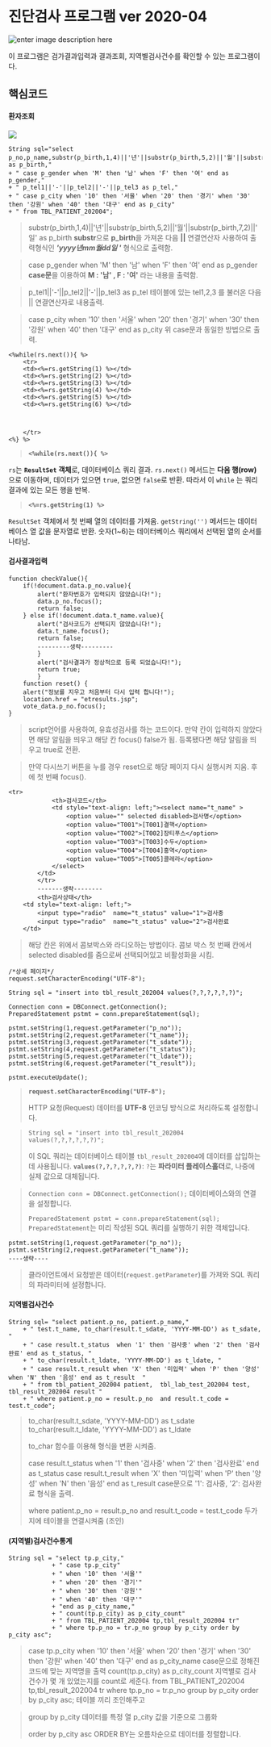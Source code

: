 # 진단검사 프로그램 ver 2020-04

![enter image description here](https://github.com/junhee23314/school/blob/main/%EC%A0%95%EB%B3%B4%EC%B2%98%EB%A6%AC%EC%82%B0%EC%97%85%EA%B8%B0%EC%82%AC%EB%AC%B8%EC%A0%9C%EC%97%B0%EC%8A%B5/%EC%A7%84%EB%8B%A8%EA%B2%80%EC%82%AC%20%ED%94%84%EB%A1%9C%EA%B7%B8%EB%9E%A8%20ver%202020-04/%EC%8A%A4%ED%81%AC%EB%A6%B0%EC%83%B7%202024-12-18%20020058.png)

이 프로그램은 검가결과입력과 결과조회, 지역별검사건수를 확인할 수 있는 프로그램이다.


## 핵심코드

#### 환자조회
![](https://github.com/junhee23314/school/blob/main/%EC%A0%95%EB%B3%B4%EC%B2%98%EB%A6%AC%EC%82%B0%EC%97%85%EA%B8%B0%EC%82%AC%EB%AC%B8%EC%A0%9C%EC%97%B0%EC%8A%B5/%EC%A7%84%EB%8B%A8%EA%B2%80%EC%82%AC%20%ED%94%84%EB%A1%9C%EA%B7%B8%EB%9E%A8%20ver%202020-04/%EC%8A%A4%ED%81%AC%EB%A6%B0%EC%83%B7%202024-12-18%20020320.png)	
    
    String sql="select p_no,p_name,substr(p_birth,1,4)||'년'||substr(p_birth,5,2)||'월'||substr(p_birth,7,2)||'일' as p_birth,"
	+ " case p_gender when 'M' then '남' when 'F' then '여' end as p_gender,"
	+ " p_tel1||'-'||p_tel2||'-'||p_tel3 as p_tel,"
	+ " case p_city when '10' then '서울' when '20' then '경기' when '30' then '강원' when '40' then '대구' end as p_city"
	+ " from TBL_PATIENT_202004";


> substr(p_birth,1,4)||'년'||substr(p_birth,5,2)||'월'||substr(p_birth,7,2)||'일' as p_birth
> **substr**으로 **p_birth**을 가져온 다음 **||** 연결연산자 사용하여 
> 출력형식인 ***'yyyy년mm월dd일 '*** 형식으로 출력함.

> case p_gender when 'M' then '남' when 'F' then '여' end as p_gender
> **case문**을 이용하여 **M : '남' , F : '여'** 라는 내용을 출력함.

> p_tel1||'-'||p_tel2||'-'||p_tel3 as p_tel
> 테이블에 있는 tel1,2,3 를 불러온 다음 || 연결연산자로 내용출력.

> case p_city when '10' then '서울' when '20' then '경기' when '30' then '강원' when '40' then '대구' end as p_city
> 위 case문과 동일한 방법으로 출력.

    <%while(rs.next()){ %>
		<tr>
		<td><%=rs.getString(1) %></td>
		<td><%=rs.getString(2) %></td>
		<td><%=rs.getString(3) %></td>
		<td><%=rs.getString(4) %></td>
		<td><%=rs.getString(5) %></td>
		<td><%=rs.getString(6) %></td>
		
		
		
		</tr>
	<%} %>

> **`<%while(rs.next()){ %>`**

 `rs`는 **`ResultSet` 객체**로, 데이터베이스 쿼리 결과.
`rs.next()` 메서드는 **다음 행(row)** 으로 이동하며, 데이터가 있으면 
`true`, 없으면 `false`로  반환.
따라서 이 `while` 는 쿼리 결과에 있는 모든 행을 반복.

> **`<%=rs.getString(1) %>`**

`ResultSet` 객체에서 첫 번째 열의 데이터를 가져옴.
 `getString('')` 메서드는 데이터베이스 열 값을 문자열로 반환.
 숫자(1~6)는 데이터베이스 쿼리에서 선택된 열의 순서를 나타남.

#### 검사결과입력

    function checkValue(){
		if(!document.data.p_no.value){
			alert("환자번호가 입력되지 않았습니다!");
			data.p_no.focus();
			return false;
		} else if(!document.data.t_name.value){
			alert("검사코드가 선택되지 않았습니다!");
			data.t_name.focus();
			return false;
			---------생략---------
			} 
			alert("검사결과가 정상적으로 등록 되었습니다!");
			return true;
			} 
		function reset() {
		alert("정보를 지우고 처음부터 다시 입력 합니다!");
		location.href = "etresults.jsp";
		vote_data.p_no.focus();
	}

> script언어를 사용하여, 유효성검사를 하는 코드이다.
> 만약 칸이 입력하지 않았다면 해당 알림을 띄우고 해당 칸 focus() false가 됨.
> 등록됐다면 해당 알림을 띄우고 true로 전환.

> 만약 다시쓰기 버튼을 누를 경우 reset으로 해당 페이지 다시 실행시켜 지움.
> 후에 첫 번째 focus().

    <tr>
				<th>검사코드</th>
				<td style="text-align: left;"><select name="t_name" >
					<option value="" selected disabled>검사명</option>
					<option value="T001">[T001]결핵</option>
					<option value="T002">[T002]장티푸스</option>
					<option value="T003">[T003]수두</option>
					<option value="T004">[T004]홍역</option>
					<option value="T005">[T005]콜레라</option>
				</select> 
			</td>
			</tr>
			-------생략--------
			<th>검사상태</th>
		<td style="text-align: left;">
			<input type="radio"  name="t_status" value="1">검사중
			<input type="radio"  name="t_status" value="2">검사완료
		</td>

> 해당 칸은 위에서 콤보박스와 라디오하는 방법이다. 콤보 박스 첫 번째 칸에서 selected disabled를 줌으로써 선택되어있고 비활성화을 시킴.


	/*상세 페이지*/
	request.setCharacterEncoding("UTF-8");
	
	String sql = "insert into tbl_result_202004 values(?,?,?,?,?,?)";
	
	Connection conn = DBConnect.getConnection();
	PreparedStatement pstmt = conn.prepareStatement(sql);
	
	pstmt.setString(1,request.getParameter("p_no"));
	pstmt.setString(2,request.getParameter("t_name"));
	pstmt.setString(3,request.getParameter("t_sdate"));
	pstmt.setString(4,request.getParameter("t_status"));
	pstmt.setString(5,request.getParameter("t_ldate"));
	pstmt.setString(6,request.getParameter("t_result"));
	
	pstmt.executeUpdate();

>  **`request.setCharacterEncoding("UTF-8");`**
> 
> HTTP 요청(Request) 데이터를 **UTF-8** 인코딩 방식으로 처리하도록 설정합니다.
> 


> `String sql = "insert into tbl_result_202004 values(?,?,?,?,?,?)";` 
> 
> 이 SQL 쿼리는 데이터베이스 테이블 `tbl_result_202004`에 데이터를 삽입하는 데 사용됩니다.
>    **`values(?,?,?,?,?,?)`**:
>     `?`는 **파라미터 플레이스홀더**로, 나중에 실제 값으로 대체됩니다.
> 

> `Connection conn = DBConnect.getConnection();` 
> 데이터베이스와의 연결을 설정합니다.
> 
> `PreparedStatement pstmt = conn.prepareStatement(sql);` 
>  `PreparedStatement`는 미리 작성된 SQL 쿼리를 실행하기 위한 객체입니다.

> 

    pstmt.setString(1,request.getParameter("p_no"));
    pstmt.setString(2,request.getParameter("t_name"));
    ----생략----

> 클라이언트에서 요청받은 데이터(`request.getParameter`)를 가져와 SQL 쿼리의 파라미터에 설정합니다.






#### 지역별검사건수

    String sql= "select patient.p_no, patient.p_name,"
    	+ " test.t_name, to_char(result.t_sdate, 'YYYY-MM-DD') as t_sdate,  "
    	+ " case result.t_status  when '1' then '검사중' when '2' then '검사완료' end as t_status, "
    	+ " to_char(result.t_ldate, 'YYYY-MM-DD') as t_ldate, "
    	+ " case result.t_result when 'X' then '미입력' when 'P' then '양성'  when 'N' then '음성' end as t_result  "
    	+ " from tbl_patient_202004 patient,  tbl_lab_test_202004 test,  tbl_result_202004 result "
    	+ " where patient.p_no = result.p_no  and result.t_code = test.t_code";

> to_char(result.t_sdate, 'YYYY-MM-DD') as t_sdate
> to_char(result.t_ldate, 'YYYY-MM-DD') as t_ldate
> 
> to_char 함수를 이용해 형식을 변환 시켜줌.
> 
> case result.t_status  when '1' then '검사중' when '2' then '검사완료' end as
> t_status
> case result.t_result when 'X' then '미입력' when 'P' then '양성' when 'N' then '음성' end as t_result
>  case문으로  '1': 검사중, '2': 검사완료 형식을 출력.
> 
> where patient.p_no = result.p_no and result.t_code = test.t_code
> 두가지에 테이블을 연결시켜줌 (조인)


#### (지역별)검사건수통계

    String sql = "select tp.p_city,"
    			+ " case tp.p_city"
    			+ " when '10' then '서울'"
    			+ " when '20' then '경기'"
    			+ " when '30' then '강원'"
    			+ " when '40' then '대구'"
    	    	+ "end as p_city_name,"
    	    	+ " count(tp.p_city) as p_city_count"
    	    	+ " from TBL_PATIENT_202004 tp,tbl_result_202004 tr"
    			+ " where tp.p_no = tr.p_no group by p_city order by p_city asc";

> case tp.p_city  when '10' then '서울'
> when '20' then '경기' when '30' then '강원' when '40' then '대구' end as p_city_name
> case문으로 정해진 코드에 맞는 지역명을 출력
> count(tp.p_city) as p_city_count
> 지역별로 검사건수가 몇 개 있었는지를 count로 세준다.
> from TBL_PATIENT_202004 tp,tbl_result_202004 tr where tp.p_no = tr.p_no group by 					p_city order by p_city asc;
> 테이블 끼리 조인해주고 

>group by p_city
>데이터를 특정 열 p_city 값을 기준으로 그룹화
> 
> 
>  order by p_city asc
> ORDER BY는 오름차순으로 데이터를 정렬합니다.






	


